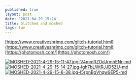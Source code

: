 ```yaml
---
published: true
layout: post
date: '2021-04-29 15:24'
title: Glitched and moshed
tags: luv 
---
```

[https://www.creativeshrimp.com/glitch-tutorial.html](https://www.creativeshrimp.com/glitch-tutorial.html)  
[https://photomosh.com/](https://photomosh.com/)

[![MOSHED-2021-4-29-15-11-47.jpg-V4mmRZOdJrmhENr-md](https://images.weserv.nl/?url=https://i.imgur.com/26XiSox.png)](https://images.weserv.nl/?url=https://i.imgur.com/uk2cJqq.jpg)
[![MOSHED-2021-4-29-15-14-27.jpg-lgh7bLWtRJJD5ZU-md](https://images.weserv.nl/?url=https://i.imgur.com/ZRSrFpI.jpg)](https://images.weserv.nl/?url=https://i.imgur.com/IPvfSsT.jpg)
[![MOSHED-2021-4-29-15-8-38.jpg-I5rpnBgVhqw9EP5-md](https://images.weserv.nl/?url=https://i.imgur.com/REDlVJQ.png)](https://images.weserv.nl/?url=https://i.imgur.com/Jsnd1Mp.jpg)
